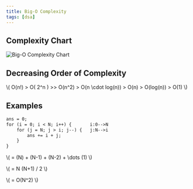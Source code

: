 ```yaml
---
title: Big-O Complexity
tags: [dsa]
---
```


## Complexity Chart

<img  alt="Big-O Complexity Chart" src="/code-journal/images/big-o-chart.png" >

## Decreasing Order of Complexity

\\( O(n!) > O( 2^n ) >> O(n^2) > O(n \cdot log(n)) > O(n) > O(log(n)) > O(1) \\)

## Examples

```txt
ans = 0;
for (i = 0; i < N; i++) {       i:0-->N
    for (j = N; j > i; j--) {   j:N-->i
        ans += i + j;
    }
}
```

\\( = (N) + (N-1) + (N-2) + \dots (1) \\)

\\( = N (N+1) / 2 \\)

\\( = O(N^2) \\)

